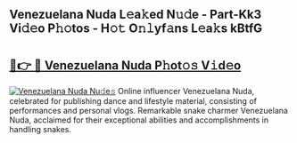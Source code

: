 ## Venezuelana Nuda L𝚎a𝚔ed N𝚞𝚍e - Part-Kk3 Vi𝚍𝚎o P𝚑𝚘tos - H𝚘𝚝 O𝚗𝚕yf𝚊ns L𝚎a𝚔s kBtfG

# <h2><a href="http://kf6hvl.oniu.top/?m=Venezuelana+Nuda">🔗👉 🔴 Venezuelana Nuda P𝚑ot𝚘𝚜 V𝚒d𝚎o</a></h2>

[![Venezuelana Nuda Nu𝚍e𝚜](https://i.imgur.com/0qMVB7G.gif)](http://kf6hvl.oniu.top/?m=Venezuelana+Nuda)
Online influencer Venezuelana Nuda, celebrated for publishing dance and lifestyle material, consisting of performances and personal vlogs. Remarkable snake charmer Venezuelana Nuda, acclaimed for their exceptional abilities and accomplishments in handling snakes.  

